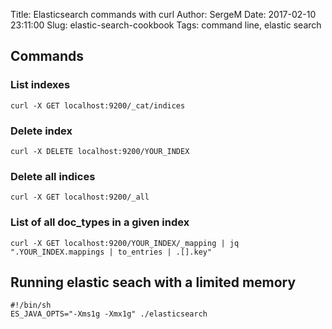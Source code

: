 Title: Elasticsearch commands with curl
Author: SergeM
Date: 2017-02-10 23:11:00
Slug: elastic-search-cookbook
Tags: command line, elastic search

## Commands
### List indexes
```
curl -X GET localhost:9200/_cat/indices
```

### Delete index 
```
curl -X DELETE localhost:9200/YOUR_INDEX
```

### Delete all indices
```
curl -X GET localhost:9200/_all
```

### List of all doc_types in a given index
```
curl -X GET localhost:9200/YOUR_INDEX/_mapping | jq ".YOUR_INDEX.mappings | to_entries | .[].key"
```

## Running elastic seach with a limited memory
```
#!/bin/sh                                                                                                                                                                                                                                     
ES_JAVA_OPTS="-Xms1g -Xmx1g" ./elasticsearch
```
